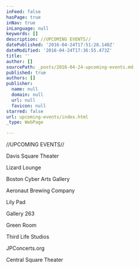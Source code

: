 ```yaml
---
inFeed: false
hasPage: true
inNav: true
inLanguage: null
keywords: []
description: //UPCOMING EVENTS//
datePublished: '2016-04-24T17:51:28.140Z'
dateModified: '2016-04-24T17:36:55.473Z'
title: ''
author: []
sourcePath: _posts/2016-04-24-upcoming-events.md
published: true
authors: []
publisher:
  name: null
  domain: null
  url: null
  favicon: null
starred: false
url: upcoming-events/index.html
_type: WebPage

---
```

//UPCOMING EVENTS//

Davis Square Theater

Lizard Lounge

Boston Cyber Arts Gallery

Aeronaut Brewing Company

Lily Pad

Gallery 263

Green Room

Third Life Studios

JPConcerts.org

Central Square Theater